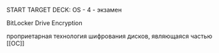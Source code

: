 START
TARGET DECK: OS - 4 - экзамен

BitLocker Drive Encryption  

проприетарная технология шифрования дисков, являющаяся частью [[ОС]]

